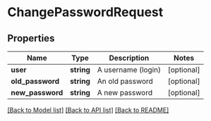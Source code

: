 # ChangePasswordRequest

## Properties
Name | Type | Description | Notes
------------ | ------------- | ------------- | -------------
**user** | **string** | A username (login) | [optional] 
**old_password** | **string** | An old password | [optional] 
**new_password** | **string** | A new password | [optional] 

[[Back to Model list]](../README.md#documentation-for-models) [[Back to API list]](../README.md#documentation-for-api-endpoints) [[Back to README]](../README.md)


